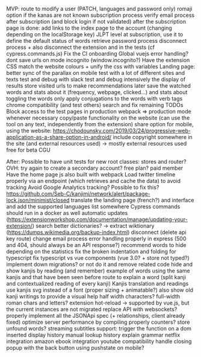 MVP:
    route to modify a user (PATCH, languages and password only)
    romaji option if the kanas are not known
    subscription process
    verify email process after subscription (and block login if not validated)
    after the subscription page is done: add links to the index page to the account (changing depending on the localStorage key)
    JLPT level at subscription, use it to define the default status of words
    retrieve password process
    disconnect process + also disconnect the extension and in the tests (cf cypress.commands.js)
    Fix the CI
    onboarding
    Global vuejs error handling?
    dont save urls on mode incognito (window.incognito?)
    Have the extension CSS match the website colours + unify the css with variables
    Landing page: better sync of the parallax on mobile
    test with a lot of different sites and texts
    test and debug with slack
    test and debug intensively the display of results
    store visited urls to make recommendations later
    save the watched words and stats about it (frequency, webpage, clicked...) and stats about toggling the words
    only apply conjugations to the words with verb tags
    chrome compatibility (and test others)
    search and fix remaining TODOs
    Block access to the test pages in production
    webpack => production mode whenever necessary
    copy/paste functionality on the website (can use the tool on any text, independently from the extension)
    share option for mobile, using the website: https://chodounsky.com/2019/03/24/progressive-web-application-as-a-share-option-in-android/
    include copyright somewhere in the site (and external resources used) -> mostly external resources used
    free for beta
    CGU

After:
    Possible to have unit tests for new root classes: stores and router?
    OVH: try again to create a secondary account?
    free plan?
    paid member
    Have the home page js also built with webpack
    Load twitter timeline properly via an endpoint (which retrieves and cache the data) to avoid tracking
    Avoid Google Analytics tracking?
    Possible to fix this? https://github.com/Seb-C/kanjimi/network/alert/package-lock.json/minimist/closed
    translate the landing page (french?) and interface and add the supported languages list somewhere
    Cypress commands should run in a docker as well
    automatic updates (https://extensionworkshop.com/documentation/manage/updating-your-extension/)
    search better dictionaries? -> extract wiktionary (https://dumps.wikimedia.org/backup-index.html)
    disconnect (delete api key route)
    change email process
    error handling properly in express (500 and 404, should always be an API response?)
    recommend words to hide depending on the statistics
    fix the broken indentation and folding for typescript
    fix typescript vs vue components (vue 3.0? + store not typed?)
    implement down migrations? or not do it and remove related code
    hide and show kanjis by reading (and remember)
    example of words using the same kanjis and that have been seen before
    route to explain a word (split kanji and contextualized reading of every kanji)
    Kanjis translation and readings
    use kanjis svg instead of a font (proper sizing + animatable?)
    also show old kanji writings to provide a visual help
    half width characters? full-width roman chars and letters?
    extension hot-reload -> supported by vue.js, but the current instances are not migrated
    replace API with websockets?
    properly implement all the JSONApi spec (+ relationships, client already fixed)
    optimize server performance by compiling properly
    counters?
    store unfound words?
    streaming subtitles support: trigger the function on a dom inserted
    display history
    manual lookup history
    explain grammar
    netflix integration
    amazon ebook integration
    youtube compatibility
    handle closing popup with the back button using pushstate on mobile?
